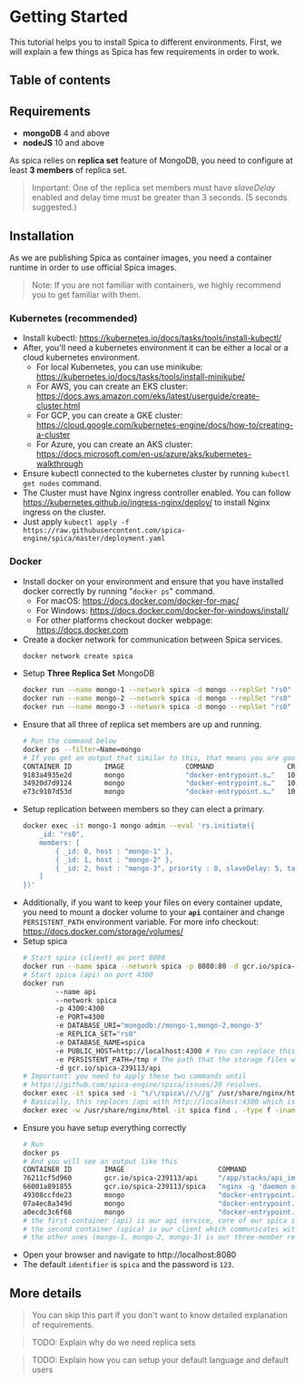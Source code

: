 # Getting Started

This tutorial helps you to install Spica to different environments.
First, we will explain a few things as Spica has few requirements in order to work.

## Table of contents

## Requirements

- **mongoDB** 4 and above
- **nodeJS** 10 and above

As spica relies on **replica set** feature of MongoDB, you need to configure at least **3 members** of replica set.

> Important: One of the replica set members must have _slaveDelay_ enabled and delay time must be greater than 3 seconds. (5 seconds suggested.)

## Installation

As we are publishing Spica as container images, you need a container runtime in order to use official Spica images.

> Note: If you are not familiar with containers, we highly recommend you to get familiar with them.

### Kubernetes (recommended)

- Install kubectl: https://kubernetes.io/docs/tasks/tools/install-kubectl/
- After, you'll need a kubernetes environment it can be either a local or a cloud kubernetes environment.
  - For local Kubernetes, you can use minikube: https://kubernetes.io/docs/tasks/tools/install-minikube/
  - For AWS, you can create an EKS cluster: https://docs.aws.amazon.com/eks/latest/userguide/create-cluster.html
  - For GCP, you can create a GKE cluster: https://cloud.google.com/kubernetes-engine/docs/how-to/creating-a-cluster
  - For Azure, you can create an AKS cluster: https://docs.microsoft.com/en-us/azure/aks/kubernetes-walkthrough
- Ensure kubectl connected to the kubernetes cluster by running `kubectl get nodes` command.
- The Cluster must have Nginx ingress controller enabled. You can follow https://kubernetes.github.io/ingress-nginx/deploy/ to install Nginx ingress on the cluster.
- Just apply `kubectl apply -f https://raw.githubusercontent.com/spica-engine/spica/master/deployment.yaml`

### Docker

- Install docker on your environment and ensure that you have installed docker correctly by running "`docker ps`" command.
  - For macOS: https://docs.docker.com/docker-for-mac/
  - For Windows: https://docs.docker.com/docker-for-windows/install/
  - For other platforms checkout docker webpage: https://docs.docker.com
- Create a docker network for communication between Spica services.
  ```sh
  docker network create spica
  ```
- Setup **Three Replica Set** MongoDB
  ```sh
  docker run --name mongo-1 --network spica -d mongo --replSet "rs0" --bind_ip_all
  docker run --name mongo-2 --network spica -d mongo --replSet "rs0" --bind_ip_all
  docker run --name mongo-3 --network spica -d mongo --replSet "rs0" --bind_ip_all
  ```
- Ensure that all three of replica set members are up and running.
  ```sh
  # Run the command below
  docker ps --filter=Name=mongo
  # If you get an output that similar to this, that means you are good to go.
  CONTAINER ID        IMAGE               COMMAND                  CREATED             STATUS              PORTS               NAMES
  9183a4935e2d        mongo               "docker-entrypoint.s…"   10 minutes ago      Up 10 minutes       27017/tcp           mongo-3
  34920d7d9124        mongo               "docker-entrypoint.s…"   10 minutes ago      Up 10 minutes       27017/tcp           mongo-2
  e73c9107d53d        mongo               "docker-entrypoint.s…"   10 minutes ago      Up 10 minutes       27017/tcp           mongo-1
  ```
- Setup replication between members so they can elect a primary.
  ```sh
  docker exec -it mongo-1 mongo admin --eval 'rs.initiate({
      _id: "rs0",
      members: [
          { _id: 0, host : "mongo-1" },
          { _id: 1, host : "mongo-2" },
          { _id: 2, host : "mongo-3", priority : 0, slaveDelay: 5, tags: { slaveDelay: "true" } }
      ]
  })'
  ```
- Additionally, if you want to keep your files on every container update, you need to mount a docker volume to your **`api`** container and change `PERSISTENT_PATH` environment variable. For more info checkout: https://docs.docker.com/storage/volumes/
- Setup spica
  ```sh
  # Start spica (client) on port 8080
  docker run --name spica --network spica -p 8080:80 -d gcr.io/spica-239113/spica
  # Start spica (api) on port 4300
  docker run
          --name api
          --network spica
          -p 4300:4300
          -e PORT=4300
          -e DATABASE_URI="mongodb://mongo-1,mongo-2,mongo-3"
          -e REPLICA_SET="rs0"
          -e DATABASE_NAME=spica
          -e PUBLIC_HOST=http://localhost:4300 # You can replace this with your domain name if you have any.
          -e PERSISTENT_PATH=/tmp # The path that the storage files will be kept at.
          -d gcr.io/spica-239113/api
  # Important: you need to apply these two commands until
  # https://github.com/spica-engine/spica/issues/20 resolves.
  docker exec -it spica sed -i "s/\/spica\//\//g" /usr/share/nginx/html/index.html
  # Basically, this replaces /api with http://localhost:4300 which is our accesible api url.
  docker exec -w /usr/share/nginx/html -it spica find . -type f -iname 'main-es\*.js' -exec sed -i 's/\"\/api\"/\"http:\/\/localhost:4300\"/g' {} \;
  ```
- Ensure you have setup everything correctly
  ```sh
  # Run
  docker ps
  # And you will see an output like this
  CONTAINER ID        IMAGE                       COMMAND                  CREATED             STATUS              PORTS                    NAMES
  76211cf5d960        gcr.io/spica-239113/api     "/app/stacks/api_ima…"   6 seconds ago       Up 5 seconds        0.0.0.0:4300->4300/tcp   api
  66001a891855        gcr.io/spica-239113/spica   "nginx -g 'daemon of…"   17 seconds ago      Up 16 seconds       0.0.0.0:8080->80/tcp     spica
  49308ccfde23        mongo                       "docker-entrypoint.s…"   28 seconds ago      Up 27 seconds       27017/tcp                mongo-3
  07a4ec8a349d        mongo                       "docker-entrypoint.s…"   29 seconds ago      Up 27 seconds       27017/tcp                mongo-2
  a0ecdc3c6f68        mongo                       "docker-entrypoint.s…"   30 seconds ago      Up 28 seconds       27017/tcp                mongo-1
  # the first container (api) is our api service, core of our spica instance.
  # the second container (spica) is our client which communicates with api container.
  # the other ones (mongo-1, mongo-2, mongo-3) is our three-member replica set mongodb containers.
  ```
- Open your browser and navigate to http://localhost:8080
- The default `identifier` is `spica` and the password is `123`.

## More details

> You can skip this part if you don't want to know detailed explanation of requirements.

> TODO: Explain why do we need replica sets

> TODO: Explain how you can setup your default language and default users
